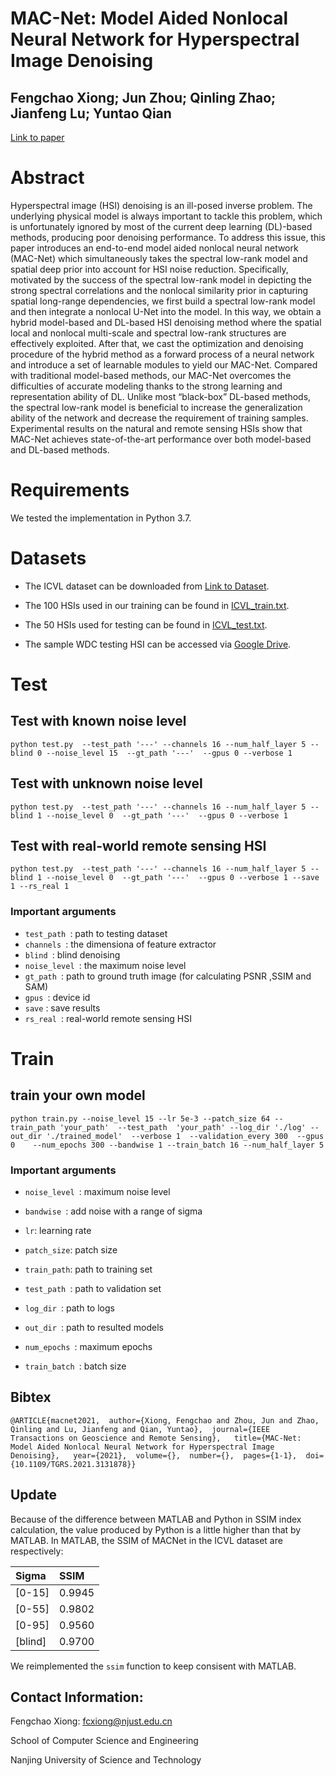 # MAC-Net: Model Aided Nonlocal Neural Network for Hyperspectral Image Denoising
## Fengchao Xiong; Jun Zhou; Qinling Zhao; Jianfeng Lu; Yuntao Qian

[Link to paper](https://ieeexplore.ieee.org/abstract/document/9631264/)

# Abstract

Hyperspectral image (HSI) denoising is an ill-posed inverse problem. The underlying physical model is always important to tackle this problem, which is unfortunately ignored by most of the current deep learning (DL)-based methods, producing poor denoising performance. To address this issue, this paper introduces an end-to-end model aided nonlocal neural network (MAC-Net) which simultaneously takes the spectral low-rank model and spatial deep prior into account for HSI noise reduction. Specifically, motivated by the success of the spectral low-rank model in depicting the strong spectral correlations and the nonlocal similarity prior in capturing spatial long-range dependencies, we first build a spectral low-rank model and then integrate a nonlocal U-Net into the model. In this way, we obtain a hybrid model-based and DL-based HSI denoising method where the spatial local and nonlocal multi-scale and spectral low-rank structures are effectively exploited. After that, we cast the optimization and denoising procedure of the hybrid method as a forward process of a neural network and introduce a set of learnable modules to yield our MAC-Net. Compared with traditional model-based methods, our MAC-Net overcomes the difficulties of accurate modeling thanks to the strong learning and representation ability of DL. Unlike most “black-box” DL-based methods, the spectral low-rank model is beneficial to increase the generalization ability of the network and decrease the requirement of training samples. Experimental results on the natural and remote sensing HSIs show that MAC-Net achieves state-of-the-art performance over both model-based and DL-based methods.

# Requirements

We tested the implementation in Python 3.7.




# Datasets

* The ICVL dataset can be downloaded from [Link to Dataset](http://icvl.cs.bgu.ac.il/hyperspectral/).
 
* The 100 HSIs used in our training can be found in [ICVL_train.txt](https://github.com/bearshng/mac-net/blob/master/ICVL_train.txt).


* The 50 HSIs used for testing can be found in [ICVL_test.txt](https://github.com/bearshng/mac-net/blob/master/ICVL_test_gauss.txt).

* The sample WDC testing HSI can be accessed via [Google Drive](https://drive.google.com/drive/folders/1XI2S-AVCsx1jNyO4-XvQnfY8n7sXj1mW?usp=sharing).


# Test

## Test with known noise level

`python test.py  --test_path '---' --channels 16 --num_half_layer 5 --blind 0 --noise_level 15  --gt_path '---'  --gpus 0 --verbose 1`

## Test with unknown noise level

`python test.py  --test_path '---' --channels 16 --num_half_layer 5 --blind 1 --noise_level 0  --gt_path '---'  --gpus 0 --verbose 1`

## Test with real-world remote sensing HSI
`python test.py  --test_path '---' --channels 16 --num_half_layer 5 --blind 1 --noise_level 0  --gt_path '---'  --gpus 0 --verbose 1 --save 1 --rs_real 1`


### Important arguments

* `test_path `: path to testing dataset
* `channels `: the dimensiona of feature extractor
* `blind `: blind denoising
* `noise_level `: the maximum noise level
* `gt_path `: path to ground truth image (for calculating PSNR ,SSIM and SAM)
* `gpus `: device id
* `save` : save results 
* `rs_real `: real-world remote sensing HSI




# Train

## train your own model

`python train.py --noise_level 15 --lr 5e-3 --patch_size 64 --train_path 'your_path'  --test_path  'your_path' --log_dir './log' --out_dir './trained_model'  --verbose 1  --validation_every 300  --gpus 0    --num_epochs 300 --bandwise 1 --train_batch 16 --num_half_layer 5`


### Important arguments

* `noise_level `:  maximum noise level
* `bandwise `: add noise with a range of sigma
* `lr`: learning rate
* `patch_size`: patch size

* `train_path`: path to training set
* `test_path `: path to validation set
* `log_dir `: path to logs
* `out_dir `: path to resulted models
* `num_epochs `: maximum epochs
* `train_batch `: batch size

## Bibtex

`@ARTICLE{macnet2021,  author={Xiong, Fengchao and Zhou, Jun and Zhao, Qinling and Lu, Jianfeng and Qian, Yuntao},  journal={IEEE Transactions on Geoscience and Remote Sensing},   title={MAC-Net: Model Aided Nonlocal Neural Network for Hyperspectral Image Denoising},   year={2021},  volume={},  number={},  pages={1-1},  doi={10.1109/TGRS.2021.3131878}}`

## Update

Because of the difference between MATLAB and Python in SSIM index calculation, the value produced by Python is a little higher than that by MATLAB. In MATLAB,  the  SSIM of MACNet in the ICVL dataset are respectively:

| Sigma | SSIM  |
|:----------|:----------|
| [0-15]    | 0.9945    |
| [0-55]   | 0.9802    |
| [0-95]    | 0.9560    |
| [blind]    | 0.9700     |

We reimplemented the `ssim` function  to keep consisent with MATLAB. 
## Contact Information:

Fengchao  Xiong: fcxiong@njust.edu.cn

School of Computer Science and Engineering

Nanjing University of Science and Technology

